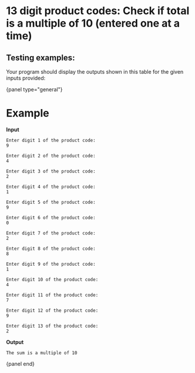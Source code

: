# 13 digit product codes: Check if total is a multiple of 10 (entered one at a time)


## Testing examples:

Your program should display the outputs shown in this table for the given
inputs provided:

{panel type="general"}

# Example

**Input**
```
Enter digit 1 of the product code:
9

Enter digit 2 of the product code:
4

Enter digit 3 of the product code:
2

Enter digit 4 of the product code:
1

Enter digit 5 of the product code:
9

Enter digit 6 of the product code:
0

Enter digit 7 of the product code:
2

Enter digit 8 of the product code:
8

Enter digit 9 of the product code:
1

Enter digit 10 of the product code:
4

Enter digit 11 of the product code:
7

Enter digit 12 of the product code:
9

Enter digit 13 of the product code:
2
```

**Output**

```
The sum is a multiple of 10
```

{panel end}
